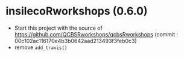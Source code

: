 # insilecoRworkshops (0.6.0)

* Start this project with the source of https://github.com/QCBSRworkshops/qcbsRworkshops (commit : 00c102ac116170e4b3b0642aad213493f3feb0c3) 
* remove `add_travis()`
